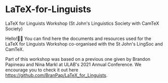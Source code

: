 # LaTeX-for-Linguists
LaTeX for Linguists Workshop (St John's Linguistics Society with CamTeX Society)

Hello!🧑‍💻 You can find here the documents and resources used for the LaTeX for Linguists Workshop co-organised with the St John's LingSoc and CamTeX. 

Part of this workshop was based on a previous one given by Brandon Papineau and Nina Markl at ULAB's 2021 Annual Conference. We encourage you to check it out here https://github.com/BranPap/LaTeX_for_Linguists.
